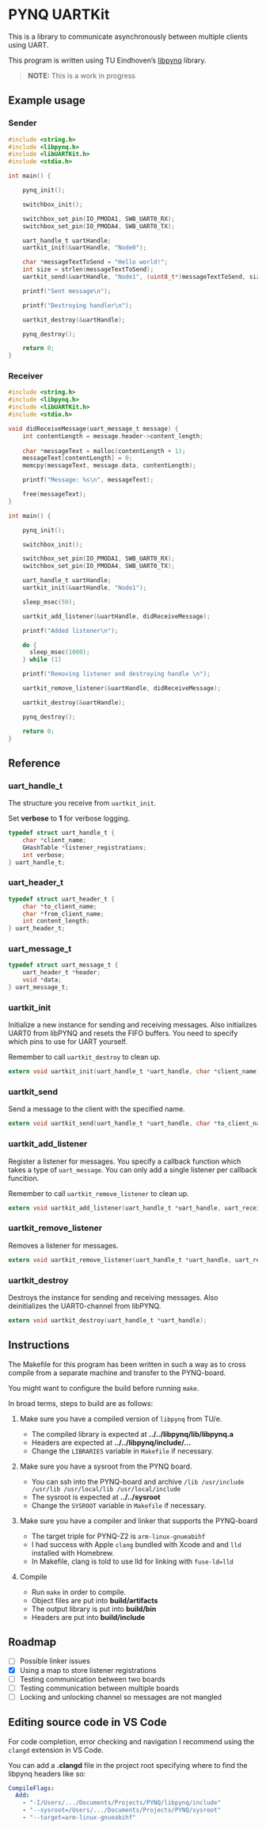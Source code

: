 # PYNQ UARTKit

This is a library to communicate asynchronously between multiple clients using 
UART.

This program is written using TU Eindhoven’s 
[libpynq](https://pynq.tue.nl/5ewc0/libpynq/) library.

> **NOTE:** This is a work in progress

## Example usage

### Sender

```c
#include <string.h>
#include <libpynq.h>
#include <libUARTKit.h>
#include <stdio.h>

int main() {

    pynq_init();

    switchbox_init();

    switchbox_set_pin(IO_PMODA1, SWB_UART0_RX);
    switchbox_set_pin(IO_PMODA4, SWB_UART0_TX);

    uart_handle_t uartHandle;
    uartkit_init(&uartHandle, "Node0");

    char *messageTextToSend = "Hello world!";
    int size = strlen(messageTextToSend);
    uartkit_send(&uartHandle, "Node1", (uint8_t*)messageTextToSend, size);

    printf("Sent message\n");

    printf("Destroying handler\n");

    uartkit_destroy(&uartHandle);

    pynq_destroy();

    return 0;
}
```

### Receiver

```c
#include <string.h>
#include <libpynq.h>
#include <libUARTKit.h>
#include <stdio.h>

void didReceiveMessage(uart_message_t message) {
    int contentLength = message.header->content_length;
    
    char *messageText = malloc(contentLength + 1);
    messageText[contentLength] = 0;
    memcpy(messageText, message.data, contentLength);

    printf("Message: %s\n", messageText);

    free(messageText);
}

int main() {

    pynq_init();

    switchbox_init();

    switchbox_set_pin(IO_PMODA1, SWB_UART0_RX);
    switchbox_set_pin(IO_PMODA4, SWB_UART0_TX);

    uart_handle_t uartHandle;
    uartkit_init(&uartHandle, "Node1");

    sleep_msec(50);

    uartkit_add_listener(&uartHandle, didReceiveMessage);

    printf("Added listener\n");

    do {
      sleep_msec(1000);
    } while (1)

    printf("Removing listener and destroying handle \n");

    uartkit_remove_listener(&uartHandle, didReceiveMessage);

    uartkit_destroy(&uartHandle);

    pynq_destroy();

    return 0;
}

```

## Reference

### uart_handle_t
The structure you receive from `uartkit_init`.

Set __verbose__ to __1__ for verbose logging.

```c
typedef struct uart_handle_t {
    char *client_name;
    GHashTable *listener_registrations;
    int verbose;
} uart_handle_t;
```

### uart_header_t
```c
typedef struct uart_header_t {
    char *to_client_name;
    char *from_client_name;
    int content_length;
} uart_header_t;
```

### uart_message_t
```c
typedef struct uart_message_t {
    uart_header_t *header;
    void *data;
} uart_message_t;
```

### uartkit_init

Initialize a new instance for sending and receiving messages.
Also initializes UART0 from libPYNQ and resets the FIFO buffers.
You need to specify which pins to use for UART yourself.

Remember to call `uartkit_destroy` to clean up.

```c
extern void uartkit_init(uart_handle_t *uart_handle, char *client_name);
```

### uartkit_send

Send a message to the client with the specified name.

```c
extern void uartkit_send(uart_handle_t *uart_handle, char *to_client_name, uint8_t *data, size_t size);
```

### uartkit_add_listener

Register a listener for messages.
You specify a callback function which takes a type of `uart_message`.
You can only add a single listener per callback funcition.

Remember to call `uartkit_remove_listener` to clean up.

```c
extern void uartkit_add_listener(uart_handle_t *uart_handle, uart_receive_handler receive_handler);
```

### uartkit_remove_listener

Removes a listener for messages.

```c
extern void uartkit_remove_listener(uart_handle_t *uart_handle, uart_receive_handler receive_handler);
```

### uartkit_destroy
Destroys the instance for sending and receiving messages.
Also deinitializes the UART0-channel from libPYNQ.

```c
extern void uartkit_destroy(uart_handle_t *uart_handle);
```

## Instructions

The Makefile for this program has been written in such a way as to cross compile
from a separate machine and transfer to the PYNQ-board.

You might want to configure the build before running `make`. 

In broad terms, steps to build are as follows:

1. Make sure you have a compiled version of `libpynq` from TU/e.
   + The compiled library is expected at __../../libpynq/lib/libpynq.a__
   + Headers are expected at __../../libpynq/include/…__
   + Change the `LIBRARIES` variable in `Makefile` if necessary.

2. Make sure you have a sysroot from the PYNQ board.
   + You can ssh into the PYNQ-board and archive `/lib /usr/include /usr/lib /usr/local/lib /usr/local/include`
   + The sysroot is expected at __../../sysroot__
   + Change the `SYSROOT` variable in `Makefile` if necessary.

3. Make sure you have a compiler and linker that supports the PYNQ-board
   + The target triple for PYNQ-Z2 is `arm-linux-gnueabihf`
   + I had success with Apple `clang` bundled with Xcode and and `lld` installed with Homebrew. 
   + In Makefile, clang is told to use lld for linking with `fuse-ld=lld`

4. Compile
   + Run `make` in order to compile.
   + Object files are put into __build/artifacts__
   + The output library is put into __build/bin__
   + Headers are put into __build/include__

## Roadmap
- [ ] Possible linker issues
- [x] Using a map to store listener registrations
- [ ] Testing communication between two boards
- [ ] Testing communication between multiple boards
- [ ] Locking and unlocking channel so messages are not mangled

## Editing source code in VS Code

For code completion, error checking and navigation I recommend using the `clangd` extension in VS Code.

You can add a __.clangd__ file in the project root specifying where to find the libpynq headers like so:

```yaml
CompileFlags:
  Add:
    - "-I/Users/.../Documents/Projects/PYNQ/libpynq/include"
    - "--sysroot=/Users/.../Documents/Projects/PYNQ/sysroot"
    - "--target=arm-linux-gnueabihf"
```